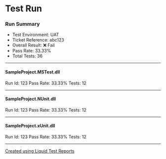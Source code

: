 # Test Run
### Run Summary


- Test Environment: UAT
- Ticket Reference: abc123
- Overall Result: ❌ Fail
- Pass Rate: 33.33% 
- Total Tests: 36


---


#### SampleProject.MSTest.dll

Run Id: 123
Pass Rate: 33.33%
Tests: 12

---


#### SampleProject.NUnit.dll

Run Id: 123
Pass Rate: 33.33%
Tests: 12

---


#### SampleProject.xUnit.dll

Run Id: 123
Pass Rate: 33.33%
Tests: 12

---



[Created using Liquid Test Reports](https://github.com/kurtmkurtm/LiquidTestReports)